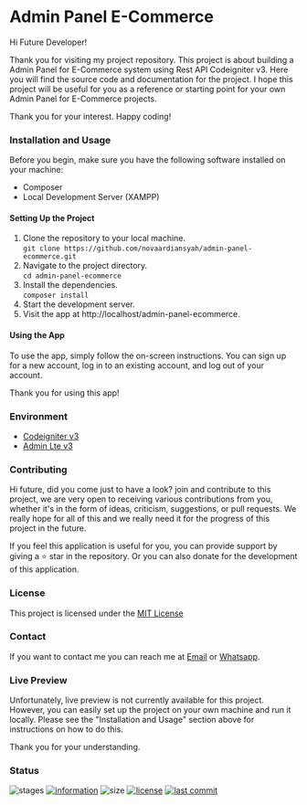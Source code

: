 # Admin Panel E-Commerce

Hi Future Developer!

Thank you for visiting my project repository. This project is about building a Admin Panel for E-Commerce system using Rest API Codeigniter v3. Here you will find the source code and documentation for the project. I hope this project will be useful for you as a reference or starting point for your own Admin Panel for E-Commerce projects.

Thank you for your interest. Happy coding!

### Installation and Usage

Before you begin, make sure you have the following software installed on your machine:

- Composer
- Local Development Server (XAMPP)

#### Setting Up the Project

1. Clone the repository to your local machine.<br/>
`git clone https://github.com/novaardiansyah/admin-panel-ecommerce.git`
2. Navigate to the project directory.<br/>
`cd admin-panel-ecommerce`
3. Install the dependencies.<br/>
`composer install`
4. Start the development server.<br/>
5. Visit the app at http://localhost/admin-panel-ecommerce.

#### Using the App

To use the app, simply follow the on-screen instructions. You can sign up for a new account, log in to an existing account, and log out of your account.

Thank you for using this app!

### Environment

- [Codeigniter v3](https://codeigniter.com/)
- [Admin Lte v3](https://adminlte.io/docs/3.0/)

### Contributing

Hi future, did you come just to have a look? join and contribute to this project, we are very open to receiving various contributions from you, whether it's in the form of ideas, criticism, suggestions, or pull requests. We really hope for all of this and we really need it for the progress of this project in the future.

If you feel this application is useful for you, you can provide support by giving a ⭐ star in the repository. Or you can also donate for the development of this application.

### License

This project is licensed under the [MIT License](https://github.com/novaardiansyah/admin-panel-ecommerce/blob/main/LICENSE)

### Contact

If you want to contact me you can reach me at [Email](mailto:novaardiansyah78@gmal.com) or [Whatsapp](https://wa.me/6289506668480).

### Live Preview
Unfortunately, live preview is not currently available for this project. However, you can easily set up the project on your own machine and run it locally. Please see the "Installation and Usage" section above for instructions on how to do this.

Thank you for your understanding.

### Status

![stages](https://img.shields.io/badge/stages-development-informational)
[![information](https://img.shields.io/badge/information-references-informational)](https://github.com/novaardiansyah/admin-panel-ecommerce/blob/main/references.json)
![size](https://img.shields.io/github/repo-size/novaardiansyah/admin-panel-ecommerce?label=size&color=informational)
[![license](https://img.shields.io/badge/license-MIT-blue.svg)](https://github.com/novaardiansyah/admin-panel-ecommerce/blob/main/LICENSE)
[![last commit](https://img.shields.io/github/last-commit/novaardiansyah/admin-panel-ecommerce?label=last%20commit&color=informational)](https://github.com/novaardiansyah/admin-panel-ecommerce/commits/main)

<!-- ### Snapshot

<p float="left">
  <img src="https://raw.githubusercontent.com/novaardiansyah/admin-panel-ecommerce/main/public/images/images-1.png" width="250" />&emsp;&emsp;
  <img src="https://raw.githubusercontent.com/novaardiansyah/admin-panel-ecommerce/main/public/images/images-2.png" width="250" />
</p> 

<p float="left">
  <img src="https://raw.githubusercontent.com/novaardiansyah/admin-panel-ecommerce/main/public/images/images-3.png" width="250" />&emsp;&emsp;
  <img src="https://raw.githubusercontent.com/novaardiansyah/admin-panel-ecommerce/main/public/images/images-4.png" width="250" />
</p> -->
